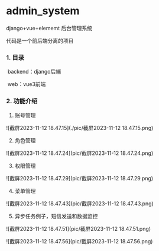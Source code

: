 # admin_system
django+vue+elememt 后台管理系统

代码是一个前后端分离的项目

### 1. 目录

​	backend：django后端

​	web：vue3前端

### 2. 功能介绍

1. 账号管理

![截屏2023-11-12 18.47.15](./pic/截屏2023-11-12 18.47.15.png)

2. 角色管理

![截屏2023-11-12 18.47.24](pic/截屏2023-11-12 18.47.24.png)

3. 权限管理

![截屏2023-11-12 18.47.29](pic/截屏2023-11-12 18.47.29.png)

4. 菜单管理

![截屏2023-11-12 18.47.43](pic/截屏2023-11-12 18.47.43.png)

5. 异步任务例子，短信发送和数据监控

![截屏2023-11-12 18.47.51](pic/截屏2023-11-12 18.47.51.png)

![截屏2023-11-12 18.47.56](pic/截屏2023-11-12 18.47.56.png)

